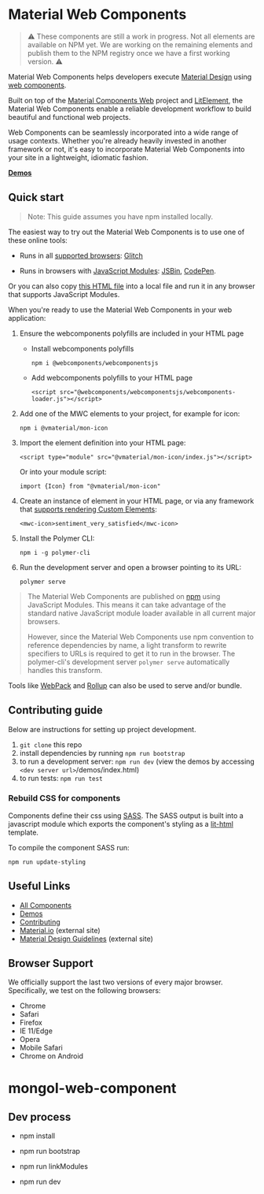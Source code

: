 # Material Web Components

> :warning: These components are still a work in progress. Not all elements are available on NPM yet. We are working on the remaining elements and publish them to the NPM registry once we have a first working version. :warning:

Material Web Components helps developers execute [Material Design](https://www.material.io) using [web components](https://developer.mozilla.org/en-US/docs/Web/Web_Components).

Built on top of the [Material Components Web](https://github.com/material-components/material-components-web) project and [LitElement](https://github.com/polymerlabs/lit-element), the Material Web Components enable a reliable development workflow to build beautiful and functional web projects.

Web Components can be seamlessly incorporated into a wide range of usage contexts. Whether you're already heavily invested in another framework or not, it's easy to incorporate Material Web Components into your site in a lightweight, idiomatic fashion.

<!-- TODO
Insert screenshot of a demo page, including a code snippet.
-->

**[Demos](https://material-components.github.io/material-components-web-components/demos/index.html)**

## Quick start

> Note: This guide assumes you have npm installed locally.

The easiest way to try out the Material Web Components is to use one of these online tools:

- Runs in all [supported browsers](#browser-support): [Glitch](https://glitch.com/edit/#!/material-web-components)

- Runs in browsers with [JavaScript Modules](https://caniuse.com/#search=modules): [JSBin](http://jsbin.com/gitufet/edit?html,output), [CodePen](https://codepen.io/sorvell/pen/MGrZqp?editors=1000).

Or you can also copy [this HTML file](https://gist.githubusercontent.com/sorvell/2ec11ccde449815bc97edc1026be27a9/raw/8bab65dd5d15f657ae69493851690c5564367d13/index.html) into a local file and run it in any browser that supports JavaScript Modules.

When you're ready to use the Material Web Components in your web application:

1. Ensure the webcomponents polyfills are included in your HTML page

   - Install webcomponents polyfills

     `npm i @webcomponents/webcomponentsjs`

   - Add webcomponents polyfills to your HTML page

     `<script src="@webcomponents/webcomponentsjs/webcomponents-loader.js"></script>`

1. Add one of the MWC elements to your project, for example for icon:

   `npm i @vmaterial/mon-icon`

1. Import the element definition into your HTML page:

   `<script type="module" src="@vmaterial/mon-icon/index.js"></script>`

   Or into your module script:

   `import {Icon} from "@vmaterial/mon-icon"`

1. Create an instance of element in your HTML page, or via any framework that [supports rendering Custom Elements](https://custom-elements-everywhere.com/):

   `<mwc-icon>sentiment_very_satisfied</mwc-icon>`

1. Install the Polymer CLI:

   `npm i -g polymer-cli`

1. Run the development server and open a browser pointing to its URL:

   `polymer serve`

> The Material Web Components are published on [npm](https://www.npmjs.com) using JavaScript Modules.
> This means it can take advantage of the standard native JavaScript module loader available in all current major browsers.
>
> However, since the Material Web Components use npm convention to reference dependencies by name, a light transform to rewrite specifiers to URLs is required to get it to run in the browser. The polymer-cli's development server `polymer serve` automatically handles this transform.

Tools like [WebPack](https://webpack.js.org/) and [Rollup](https://rollupjs.org/) can also be used to serve and/or bundle.

## Contributing guide

Below are instructions for setting up project development.

1. `git clone` this repo
1. install dependencies by running `npm run bootstrap`
1. to run a development server: `npm run dev` (view the demos by accessing `<dev server url>`/demos/index.html)
1. to run tests: `npm run test`

### Rebuild CSS for components

Components define their css using [SASS](http://sass-lang.com/). The SASS output is built into a javascript module which exports the component's styling as a [lit-html](https://github.com/Polymer/lit-html) template.

To compile the component SASS run:

```
npm run update-styling
```

## Useful Links

- [All Components](packages/)
- [Demos](https://material-components.github.io/material-components-web-components/demos/index.html)
- [Contributing](CONTRIBUTING.md)
- [Material.io](https://www.material.io) (external site)
- [Material Design Guidelines](https://material.io/guidelines) (external site)

## Browser Support

We officially support the last two versions of every major browser. Specifically, we test on the following browsers:

- Chrome
- Safari
- Firefox
- IE 11/Edge
- Opera
- Mobile Safari
- Chrome on Android

# mongol-web-component

## Dev process

- npm install
- npm run bootstrap
- npm run linkModules

- npm run dev
